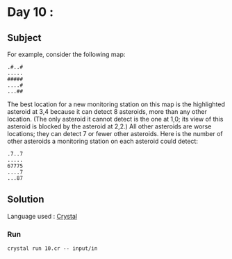 # Day 10 :

## Subject

For example, consider the following map:

    .#..#
    .....
    #####
    ....#
    ...##

The best location for a new monitoring station on this map is the highlighted
asteroid at 3,4 because it can detect 8 asteroids, more than any other
location. (The only asteroid it cannot detect is the one at 1,0; its view of
this asteroid is blocked by the asteroid at 2,2.) All other asteroids are
worse locations; they can detect 7 or fewer other asteroids. Here is the
number of other asteroids a monitoring station on each asteroid could detect:

    .7..7
    .....
    67775
    ....7
    ...87

## Solution

Language used : [Crystal](https://crystal-lang.org/)

### Run

    crystal run 10.cr -- input/in
